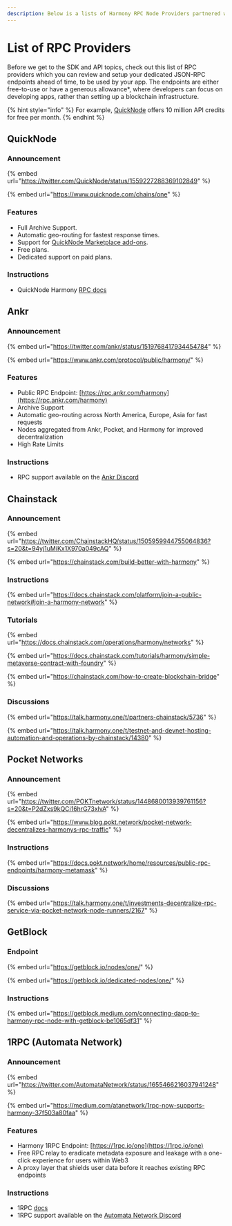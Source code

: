 ```yaml
---
description: Below is a lists of Harmony RPC Node Providers partnered with Harmony
---
```


# List of RPC Providers

Before we get to the SDK and API topics, check out this list of RPC providers which you can review and setup your dedicated JSON-RPC endpoints ahead of time, to be used by your app. The endpoints are either free-to-use or have a generous allowance\*, where developers can focus on developing apps, rather than setting up a blockchain infrastructure.

{% hint style="info" %}
For example, [QuickNode](list-of-rpc-providers.md#QuickNode) offers 10 million API credits for free per month.
{% endhint %}

## QuickNode

### Announcement

{% embed url="https://twitter.com/QuickNode/status/1559227288369102849" %}

{% embed url="https://www.quicknode.com/chains/one" %}

### Features

* Full Archive Support.
* Automatic geo-routing for fastest response times.
* Support for [QuickNode Marketplace add-ons](https://marketplace.quicknode.com/?type%5B%5D=rpc_methods&type%5B%5D=external&chains%5B%5D=ONE).
* Free plans.
* Dedicated support on paid plans.

### Instructions

* QuickNode Harmony [RPC docs](https://www.quicknode.com/docs/harmony)

## Ankr

### Announcement

{% embed url="https://twitter.com/ankr/status/1519768417934454784" %}

{% embed url="https://www.ankr.com/protocol/public/harmony/" %}

### Features

* Public RPC Endpoint: [https://rpc.ankr.com/harmony](https://rpc.ankr.com/harmony)
* Archive Support
* Automatic geo-routing across North America, Europe, Asia for fast requests
* Nodes aggregated from Ankr, Pocket, and Harmony for improved decentralization
* High Rate Limits

### Instructions

* RPC support available on the [Ankr Discord](https://discord.gg/zm5bZ9wgFm)

## Chainstack

### Announcement

{% embed url="https://twitter.com/ChainstackHQ/status/1505959944755064836?s=20&t=94yj1uMiKx1X970a049cAQ" %}

{% embed url="https://chainstack.com/build-better-with-harmony" %}

### Instructions

{% embed url="https://docs.chainstack.com/platform/join-a-public-network#join-a-harmony-network" %}

### Tutorials

{% embed url="https://docs.chainstack.com/operations/harmony/networks" %}

{% embed url="https://docs.chainstack.com/tutorials/harmony/simple-metaverse-contract-with-foundry" %}

{% embed url="https://chainstack.com/how-to-create-blockchain-bridge" %}

### Discussions

{% embed url="https://talk.harmony.one/t/partners-chainstack/5736" %}

{% embed url="https://talk.harmony.one/t/testnet-and-devnet-hosting-automation-and-operations-by-chainstack/14380" %}

## Pocket Networks

### Announcement

{% embed url="https://twitter.com/POKTnetwork/status/1448680013939761156?s=20&t=P2dZxs9kQCi16hrG73xlvA" %}

{% embed url="https://www.blog.pokt.network/pocket-network-decentralizes-harmonys-rpc-traffic" %}

### Instructions

{% embed url="https://docs.pokt.network/home/resources/public-rpc-endpoints/harmony-metamask" %}

### Discussions

{% embed url="https://talk.harmony.one/t/investments-decentralize-rpc-service-via-pocket-network-node-runners/2167" %}

## GetBlock

### Endpoint

{% embed url="https://getblock.io/nodes/one/" %}

{% embed url="https://getblock.io/dedicated-nodes/one/" %}

### Instructions

{% embed url="https://getblock.medium.com/connecting-dapp-to-harmony-rpc-node-with-getblock-be1065df31" %}

## 1RPC (Automata Network)

### Announcement

{% embed url="https://twitter.com/AutomataNetwork/status/1655466216037941248" %}

{% embed url="https://medium.com/atanetwork/1rpc-now-supports-harmony-37f503a80faa" %}

### Features

* Harmony 1RPC Endpoint: [https://1rpc.io/one](https://1rpc.io/one)
* Free RPC relay to eradicate metadata exposure and leakage with a one-click experience for users within Web3
* A proxy layer that shields user data before it reaches existing RPC endpoints

### Instructions

* 1RPC [docs](https://docs.ata.network/1rpc/introduction/)
* 1RPC support available on the [Automata Network Discord](https://discord.gg/hXWn3NRS4Y)
